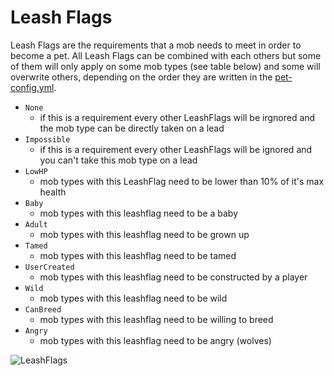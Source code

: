 # Leash Flags

Leash Flags are the requirements that a mob needs to meet in order to become a pet.
All Leash Flags can be combined with each others but some of them will only apply on some
mob types (see table below) and some will overwrite others, depending on the order
they are written in the [pet-config.yml](petconfig).

*  `None`
    * if this is a requirement every other LeashFlags will be irgnored and the mob type can be directly taken on a lead
*  `Impossible`
    * if this is a requirement every other LeashFlags will be ignored and you can't take this mob type on a lead
*  `LowHP`
    * mob types with this LeashFlag need to be lower than 10% of it's max health
*  `Baby`
    * mob types with this leashflag need to be a baby
*  `Adult`
    * mob types with this leashflag need to be grown up
*  `Tamed`
    * mob types with this leashflag need to be tamed
*  `UserCreated`
    * mob types with this leashflag need to be constructed by a player
*  `Wild`
    * mob types with this leashflag need to be wild
*  `CanBreed`
    * mob types with this leashflag need to be willing to breed
*  `Angry`
    * mob types with this leashflag need to be angry (wolves)

![LeashFlags](/wiki/images/mt_lf.png)
